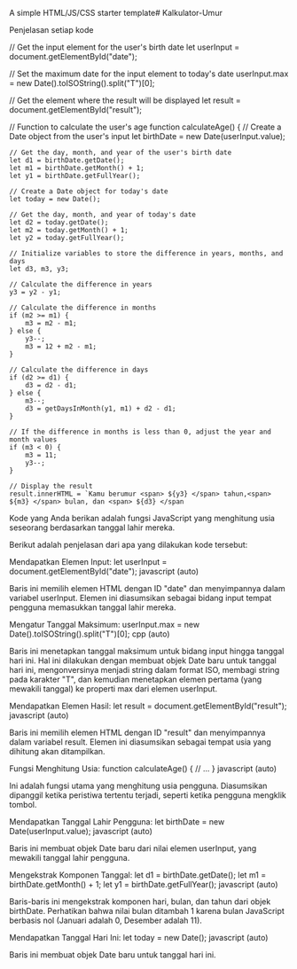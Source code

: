A simple HTML/JS/CSS starter template# Kalkulator-Umur


Penjelasan setiap kode 

// Get the input element for the user's birth date
let userInput = document.getElementById("date");

// Set the maximum date for the input element to today's date
userInput.max = new Date().toISOString().split("T")[0];

// Get the element where the result will be displayed
let result = document.getElementById("result");

// Function to calculate the user's age
function calculateAge() {
    // Create a Date object from the user's input
    let birthDate = new Date(userInput.value);

    // Get the day, month, and year of the user's birth date
    let d1 = birthDate.getDate();
    let m1 = birthDate.getMonth() + 1;
    let y1 = birthDate.getFullYear();

    // Create a Date object for today's date
    let today = new Date();

    // Get the day, month, and year of today's date
    let d2 = today.getDate();
    let m2 = today.getMonth() + 1;
    let y2 = today.getFullYear();

    // Initialize variables to store the difference in years, months, and days
    let d3, m3, y3;

    // Calculate the difference in years
    y3 = y2 - y1;

    // Calculate the difference in months
    if (m2 >= m1) {
        m3 = m2 - m1;
    } else {
        y3--;
        m3 = 12 + m2 - m1;
    }

    // Calculate the difference in days
    if (d2 >= d1) {
        d3 = d2 - d1;
    } else {
        m3--;
        d3 = getDaysInMonth(y1, m1) + d2 - d1;
    }

    // If the difference in months is less than 0, adjust the year and month values
    if (m3 < 0) {
        m3 = 11;
        y3--;
    }

    // Display the result
    result.innerHTML = `Kamu berumur <span> ${y3} </span> tahun,<span> ${m3} </span> bulan, dan <span> ${d3} </span


Kode yang Anda berikan adalah fungsi JavaScript yang menghitung usia seseorang berdasarkan tanggal lahir mereka.

Berikut adalah penjelasan dari apa yang dilakukan kode tersebut:

Mendapatkan Elemen Input:
let userInput = document.getElementById("date");
javascript (auto)


Baris ini memilih elemen HTML dengan ID "date" dan menyimpannya dalam variabel userInput. Elemen ini diasumsikan sebagai bidang input tempat pengguna memasukkan tanggal lahir mereka.

Mengatur Tanggal Maksimum:
userInput.max = new Date().toISOString().split("T")[0];
cpp (auto)


Baris ini menetapkan tanggal maksimum untuk bidang input hingga tanggal hari ini. Hal ini dilakukan dengan membuat objek Date baru untuk tanggal hari ini, mengonversinya menjadi string dalam format ISO, membagi string pada karakter "T", dan kemudian menetapkan elemen pertama (yang mewakili tanggal) ke properti max dari elemen userInput.

Mendapatkan Elemen Hasil:
let result = document.getElementById("result");
javascript (auto)


Baris ini memilih elemen HTML dengan ID "result" dan menyimpannya dalam variabel result. Elemen ini diasumsikan sebagai tempat usia yang dihitung akan ditampilkan.

Fungsi Menghitung Usia:
function calculateAge() {
  // ...
}
javascript (auto)


Ini adalah fungsi utama yang menghitung usia pengguna. Diasumsikan dipanggil ketika peristiwa tertentu terjadi, seperti ketika pengguna mengklik tombol.

Mendapatkan Tanggal Lahir Pengguna:
let birthDate = new Date(userInput.value);
javascript (auto)


Baris ini membuat objek Date baru dari nilai elemen userInput, yang mewakili tanggal lahir pengguna.

Mengekstrak Komponen Tanggal:
let d1 = birthDate.getDate();
let m1 = birthDate.getMonth() + 1;
let y1 = birthDate.getFullYear();
javascript (auto)


Baris-baris ini mengekstrak komponen hari, bulan, dan tahun dari objek birthDate. Perhatikan bahwa nilai bulan ditambah 1 karena bulan JavaScript berbasis nol (Januari adalah 0, Desember adalah 11).

Mendapatkan Tanggal Hari Ini:
let today = new Date();
javascript (auto)


Baris ini membuat objek Date baru untuk tanggal hari ini.